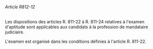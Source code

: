 ###### Article R812-12

Les dispositions des articles R. 811-22 à R. 811-24 relatives à l'examen d'aptitude sont applicables aux candidats à la profession de mandataire judiciaire.

L'examen est organisé dans les conditions définies à l'article R. 811-22.

